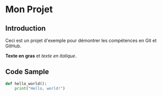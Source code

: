 # Mon Projet

## Introduction

Ceci est un projet d'exemple pour démontrer les compétences en Git et GitHub.

**Texte en gras** et *texte en italique*.

## Code Sample

```python
def hello_world():
    print("Hello, world!")
